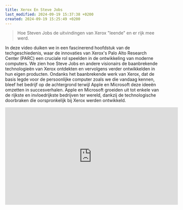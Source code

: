 ```yaml
---
title: Xerox En Steve Jobs
last_modified: 2024-09-19 15:37:38 +0200
created: 2024-09-19 15:25:49 +0200
---
```


> Hoe Steven Jobs de uitvindingen van Xerox "leende" en er rijk mee werd.

In deze video duiken we in een fascinerend hoofdstuk van de techgeschiedenis, waar de innovaties van Xerox's Palo Alto Research Center (PARC) een cruciale rol speelden in de ontwikkeling van moderne computers.
We zien hoe Steve Jobs en andere visionairs de baanbrekende technologieën van Xerox ontdekten en vervolgens verder ontwikkelden in hun eigen producten.
Ondanks het baanbrekende werk van Xerox, dat de basis legde voor de persoonlijke computer zoals we die vandaag kennen, bleef het bedrijf op de achtergrond terwijl Apple en Microsoft deze ideeën omzetten in succesverhalen. Apple en Microsoft groeiden uit tot enkele van de rijkste en invloedrijkste bedrijven ter wereld, dankzij de technologische doorbraken die oorspronkelijk bij Xerox werden ontwikkeld.

<iframe width="560" height="315" src="https://www.youtube.com/embed/TrA_lm0_ngM?si=DlZ8wn2WsNInUTht" title="YouTube video player" frameborder="0" allow="accelerometer; autoplay; clipboard-write; encrypted-media; gyroscope; picture-in-picture; web-share" referrerpolicy="strict-origin-when-cross-origin" allowfullscreen></iframe>
